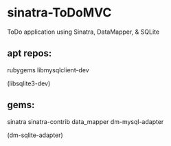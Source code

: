sinatra-ToDoMVC
===============

ToDo application using Sinatra, DataMapper, &amp; SQLite


apt repos:
---------

rubygems
libmysqlclient-dev

(libsqlite3-dev)

gems:
----

sinatra
sinatra-contrib
data_mapper
dm-mysql-adapter

(dm-sqlite-adapter)

